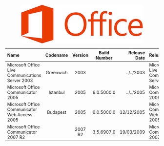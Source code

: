 <p align="center">
  <img src="https://github.com/InstallingEverything/MicrosoftBuildNumbers/blob/main/Images/Office/Logo.png" />
</p>

| Name                                                   | Codename          | Version | Build Number      | Release Date | Release Name                                             |
| :----------------------------------------------------- | :---------------: | :-----: | :---------------: | -----------: | :------------------------------------------------------- |
| Microsoft Office Live Communications Server 2003       | Greenwich         |  2003   |                   |  ../../2003  |  Microsoft Office Live Communications Server 2003        |
| Microsoft Office Communicator 2005                     | Istanbul          |  2005   | 6.0.5000.0        |  ../../2005  |  Microsoft Office Communicator 2005                      |
| Microsoft Office Communicator Web Access 2005          | Budapest          |  2005   | 6.0.5000.0        |  12/12/2005  |  Microsoft Office Communicator Web Access 2005           |
| Microsoft Office Communicator 2007 R2                  |                   | 2007 R2 | 3.5.6907.0        |  19/03/2009  |  Microsoft Office Communicator 2007 R2                   |